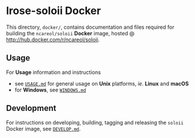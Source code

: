 # lrose-soloii Docker

This directory, `docker/`, contains documentation and files required for building the `ncareol/soloii` **Docker** image, hosted @ <http://hub.docker.com/r/ncareol/soloii>.

## Usage

For **Usage** information and instructions

- see [`USAGE.md`](USAGE.md) for general usage on **Unix** platforms, *ie.* **Linux** and **macOS**
- for **Windows**, see [`WINDOWS.md`](WINDOWS.md)

## Development

For instructions on developing, building, tagging and releasing the `soloii` Docker image, see [`DEVELOP.md`](DEVELOP.md).
